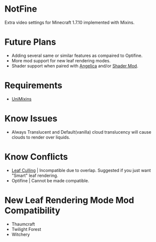 # NotFine

Extra video settings for Minecraft 1.7.10 implemented with Mixins.

# Future Plans

- Adding several same or similar features as compaired to Optifine.
- More mod support for new leaf rendering modes.
- Shader support when paired with [Angelica](https://github.com/GTNewHorizons/Angelica) and/or [Shader Mod](https://github.com/basdxz/ShadersMod/).

# Requirements

- [UniMixins](https://github.com/LegacyModdingMC/UniMixins)

# Know Issues

- Always Translucent and Default(vanilla) cloud translucency will cause clouds to render over liquids.

# Know Conflicts

- [Leaf Culling](https://modrinth.com/mod/leafculling) | Incompatible due to overlap. Suggested if you just want "Smart" leaf rendering.
- Optifine | Cannot be made compatible.

# New Leaf Rendering Mode Mod Compatibility

- Thaumcraft
- Twilight Forest
- Witchery
